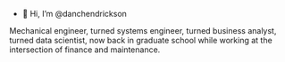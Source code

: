 - 👋 Hi, I’m @danchendrickson

Mechanical engineer, turned systems engineer, turned business analyst, turned data scientist,
now back in graduate school while working at the intersection of finance and maintenance.
